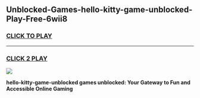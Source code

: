 
## Unblocked-Games-hello-kitty-game-unblocked-Play-Free-6wii8
<h3>
<a href="https://premium76.site?title=hello-kitty-game-unblocked&ref=18A1">CLICK TO PLAY</a></h3>
<hr>

<h3>
<a href="https://premium76.site?title=hello-kitty-game-unblocked&ref=18A1">CLICK 2 PLAY</a>
  
</h3>

<a href="https://premium76.site?title=hello-kitty-game-unblocked&ref=18A1"><img src="https://clearcache.store/games.png"></a>


**hello-kitty-game-unblocked games unblocked: Your Gateway to Fun and Accessible Online Gaming**
